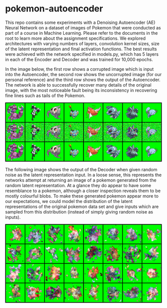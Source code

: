 # pokemon-autoencoder
 This repo contains some experiments with a Denoising Autoencoder (AE) Neural Network on a dataset of images of Pokemon that were conducted as part of a course in Machine Learning. Please refer to the documents in the root to learn more about the assignment specifications. We explored architectures with varying numbers of layers, convolution kernel sizes, size of the latent representation and final activation functions. The best results were achieved with the network specified in models.py, which has 5 layers in each of the Encoder and Decoder and was trained for 10,000 epochs. 
 
In the image below, the first row shows a corrupted image which is input into the Autoencoder, the second row shows the uncorrupted image (for our personal reference) and the third row shows the output of the Autoencoder. The network is able to successfully recover many details of the original image, with the most noticeable fault being its inconsistency in recovering fine lines such as tails of the Pokemon. 

![Gotta catch em all!](experiment_results/5layer_10000epoch/sample-070000.png)

The following image shows the output of the Decoder when given random noise as the latent representation input. In a loose sense, this represents the networks attempt at returning an image of a pokemon generated from the random latent representation. At a glance they do appear to have some resemblance to a pokemon, although a closer inspection reveals them to be mostly colourful blobs. To make these generated pokemon appear more to our expectations, we could model the distribution of the latent representations of the original pokemon data set and give inputs which are sampled from this distribution (instead of simply giving random noise as inputs).

![Gotta catch em all!](experiment_results/5layer_10000epoch/novel-070000.png)
